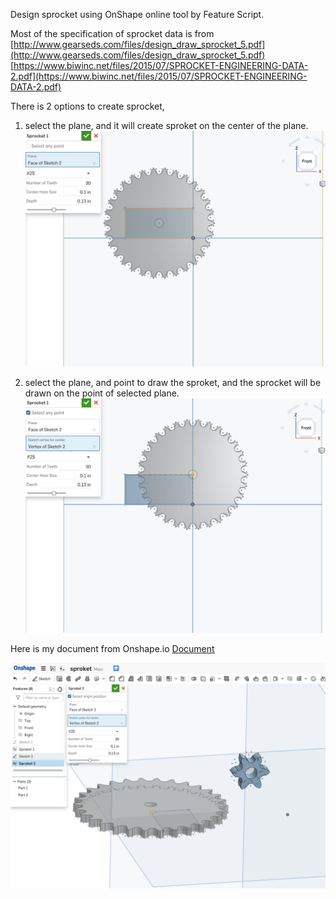 Design sprocket using OnShape online tool by Feature Script.

Most of the specification of sprocket data is from<br>
[http://www.gearseds.com/files/design_draw_sprocket_5.pdf](http://www.gearseds.com/files/design_draw_sprocket_5.pdf)<br>
[https://www.biwinc.net/files/2015/07/SPROCKET-ENGINEERING-DATA-2.pdf](https://www.biwinc.net/files/2015/07/SPROCKET-ENGINEERING-DATA-2.pdf)

There is 2 options to create sprocket,
1. select the plane, and it will create sproket on the center of the plane.
![select only plane](https://github.com/movingfinger/hardware-piscine/blob/master/1.png)<br>

2. select the plane, and point to draw the sproket, and the sprocket will be drawn on the point of selected plane.
![select plane and point](https://github.com/movingfinger/hardware-piscine/blob/master/2.png)

Here is my document from Onshape.io
[Document](https://cad.onshape.com/documents/5de8c1d4aaaa7679e650c0e3/w/e775e409240ddd70aad42b4a/e/46e28fe1c57f4ec2b0b9253f)

![Sprocket](https://github.com/movingfinger/hardware-piscine/blob/master/FS_image.png)
